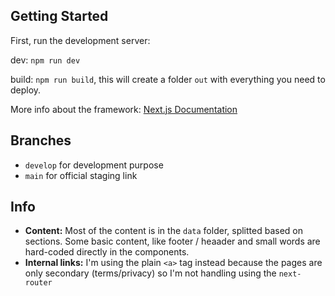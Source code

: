 ## Getting Started

First, run the development server:

dev: `npm run dev`

build: `npm run build`, this will create a folder `out` with everything you need to deploy.



More info about the framework: [Next.js Documentation](https://nextjs.org/docs) 



## Branches

- `develop` for development purpose
- `main` for official staging link



## Info

- **Content:** Most of the content is in the `data` folder, splitted based on sections. Some basic content, like footer / heaader and small words are hard-coded directly in the components.
- **Internal links:** I'm using the plain `<a>` tag instead because the pages are only secondary (terms/privacy) so I'm not handling using the `next-router`

